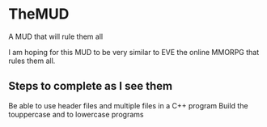 # TheMUD
A MUD that will rule them all

I am hoping for this MUD to be very similar to EVE the online MMORPG that rules them all.

Steps to complete as I see them
--------------------------------
Be able to use header files and multiple files in a C++ program
Build the touppercase and to lowercase programs

